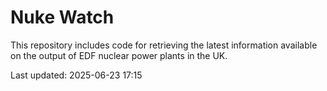 # Nuke Watch

This repository includes code for retrieving the latest information available on the output of EDF nuclear power plants in the UK.

Last updated: 2025-06-23 17:15